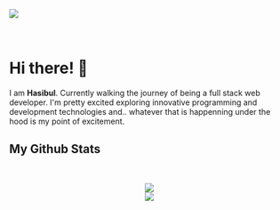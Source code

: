 <img src="./image/mybanner.png"/>
<br>
<br>
<br>
<h1>Hi there! 👋</h1>
<p>I am <b>Hasibul</b>. Currently walking the journey of being a full stack web developer. I'm pretty excited exploring innovative programming and development technologies and.. whatever that is happenning under the hood is my point of excitement.</p>

<!-- <br/><br/> -->

<!-- <h2>Programming languages</h2><br/> -->

<!-- <div align="center"> -->
<!-- <div>
    <a title="JavaScript" href=""><img src="./svg/js.svg" height=40px/></a>&nbsp;&nbsp;&nbsp;&nbsp;&nbsp;&nbsp;&nbsp;&nbsp;&nbsp;
    <a title="Basics of Java" href=""><img src="./svg/java.svg" height=40px/></a>&nbsp;&nbsp;&nbsp;&nbsp;&nbsp;&nbsp;&nbsp;&nbsp;&nbsp;
    <a title="Basics of C Plus Plus" href=""><img src="./svg/cpp.svg" height=40px/></a>&nbsp;&nbsp;&nbsp;&nbsp;&nbsp;&nbsp;&nbsp;&nbsp;&nbsp;

</div> -->

<!-- <br/><br/> -->

<!-- <h2>Web technologies</h2><br/> -->

<!-- <div align="center"> -->
<!-- <div>
    <a title="HTML" href="#"><img src="./svg/html.svg" height=40px/></a>&nbsp;&nbsp;&nbsp;&nbsp;&nbsp;&nbsp;&nbsp;&nbsp;&nbsp;&nbsp;&nbsp;&nbsp;&nbsp;
    <a title="CSS" href="#"><img src="./svg/css.svg" height=40px/></a>&nbsp;&nbsp;&nbsp;&nbsp;&nbsp;&nbsp;&nbsp;&nbsp;&nbsp;
    <a title="Bootstrap" href="https://getbootstrap.com/"><img src="./svg/bootstrap.svg" height=40px/></a>&nbsp;&nbsp;&nbsp;&nbsp;&nbsp;&nbsp;&nbsp;&nbsp;&nbsp;
    <a title="Tailwind" href="https://tailwindcss.com/"><img src="./svg/tailwind.svg" height=40px/></a>&nbsp;&nbsp;&nbsp;&nbsp;&nbsp;&nbsp;&nbsp;&nbsp;&nbsp;

</div> -->
<!-- <br/> -->

<!-- <h2>Libraries & Frameworks</h2><br/> -->

<!-- <div align="center"> -->
<!-- <div>
    <a title="React JS" href="https://reactjs.org/"><img src="./svg/reactjs.svg" height=40px/></a>&nbsp;&nbsp;&nbsp;&nbsp;&nbsp;&nbsp;&nbsp;&nbsp;&nbsp;
    <a title="Node JS" href="https://nodejs.org"><img src="./svg/nodejs.svg" height=50px/></a>&nbsp;&nbsp;&nbsp;&nbsp;&nbsp;&nbsp;&nbsp;&nbsp;&nbsp;
    <a title="Express JS" href="https://expressjs.com/"><img src="./svg/express-js-2.svg" height=40px/></a>&nbsp;&nbsp;&nbsp;&nbsp;&nbsp;&nbsp;&nbsp;&nbsp;&nbsp;

</div> -->

<!-- <br/> -->

<!-- <h2>Database and Authentication</h2><br/> -->

<!-- <div align="center"> -->
<!-- <div>
    <a title="MongoDB" href="https://www.mongodb.com/"><img src="./svg/mongodb.svg" height=40px/></a>&nbsp;&nbsp;&nbsp;&nbsp;&nbsp;&nbsp;&nbsp;&nbsp;&nbsp;&nbsp;&nbsp;&nbsp;&nbsp;
    <a title="firebase" href="https://firebase.google.com/"><img src="./svg/firebase.svg" height=40px/></a>&nbsp;&nbsp;&nbsp;&nbsp;&nbsp;&nbsp;&nbsp;&nbsp;&nbsp;
    <a title="mysql" href="https://www.mysql.com/"><img src="./svg/mysql.svg" height=40px/></a>&nbsp;&nbsp;&nbsp;&nbsp;&nbsp;&nbsp;&nbsp;&nbsp;&nbsp;

</div> -->

<!-- <br/> -->

<h2>My Github Stats</h2><br/>

<div align="center">

<!-- <img src="https://github-readme-stats.vercel.app/api/top-langs/?username=hasibulofcs&theme=react&hide_border=false&include_all_commits=true&count_private=true&layout=compact"> -->

<img src="https://github-readme-streak-stats.herokuapp.com/?user=hasibulofcs&theme=react&hide_border=false"><br/>
<img src="https://github-readme-activity-graph.vercel.app/graph?username=hasibulofcs&theme=react">

</div>

<!-- <br/> -->

<!-- <h2>Let's get connected</h2><br/> -->

<!-- <div align="center"> -->
<!-- <div>
<a title="linkedin" href="https://www.linkedin.com/in/md-hasibul-hasan-rasel-5babb823a/"><img src="./svg/linkedin.svg" height=35px/></a>&nbsp;&nbsp;&nbsp;&nbsp;&nbsp;&nbsp;&nbsp;
<a title="facebook" href="https://www.facebook.com/hasibul.man.7/"><img src="./svg/facebook.svg" height=35px/></a>&nbsp;&nbsp;&nbsp;&nbsp;&nbsp;&nbsp;&nbsp; -->
<!--<a title="youtube" href="https://youtube.com"><img src="./svg/youtube.svg" height=35px/></a>&nbsp;&nbsp;&nbsp;&nbsp;&nbsp;&nbsp;&nbsp;-->
<!-- <a title="github" href="https://github.com/Hasibul-Hasan-ofcs"><img src="./svg/github.svg" height=35px/></a>&nbsp;&nbsp;&nbsp;&nbsp;&nbsp;&nbsp;&nbsp;
</div> -->
